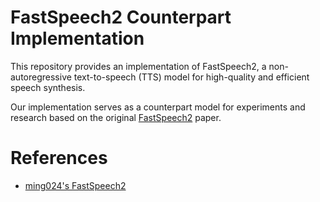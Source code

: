 # FastSpeech2 Counterpart Implementation
This repository provides an implementation of FastSpeech2, a non-autoregressive text-to-speech (TTS) model for high-quality and efficient speech synthesis.

Our implementation serves as a counterpart model for experiments and research based on the original [FastSpeech2](https://arxiv.org/abs/2006.04558) paper.


# References
- [ming024's FastSpeech2](https://github.com/ming024/FastSpeech2)

